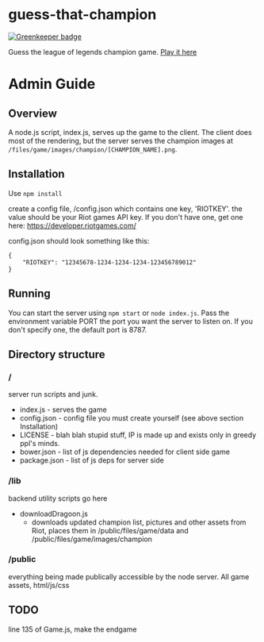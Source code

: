 # guess-that-champion

[![Greenkeeper badge](https://badges.greenkeeper.io/insanity54/guess-that-champion.svg)](https://greenkeeper.io/)

Guess the league of legends champion game. [Play it here](http://teamrpc.info)


# Admin Guide

## Overview

A node.js script, index.js, serves up the game to the client. The client does most of the rendering, but the server serves the champion images at `/files/game/images/champion/[CHAMPION_NAME].png`.

## Installation

Use `npm install`

create a config file, /config.json which contains one key, 'RIOTKEY'. the value should be your Riot games API key. If you don't have one, get one here: https://developer.riotgames.com/

config.json should look something like this:

    {
        "RIOTKEY": "12345678-1234-1234-1234-123456789012"
    }

## Running

You can start the server using `npm start` or `node index.js`. Pass the environment variable PORT the port you want the server to listen on. If you don't specify one, the default port is 8787.

## Directory structure

### /

server run scripts and junk.

  - index.js - serves the game
  - config.json - config file you must create yourself (see above section Installation)
  - LICENSE - blah blah stupid stuff, IP is made up and exists only in greedy ppl's minds.
  - bower.json - list of js dependencies needed for client side game
  - package.json - list of js deps for server side

### /lib

backend utility scripts go here

  - downloadDragoon.js
    - downloads updated champion list, pictures and other assets from Riot, places them in /public/files/game/data and /public/files/game/images/champion

### /public

everything being made publically accessible by the node server. All game assets, html/js/css


## TODO

line 135 of Game.js, make the endgame
